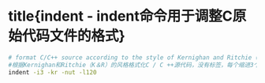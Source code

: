 # title{indent - indent命令用于调整C原始代码文件的格式}

```bash
# format C/C++ source according to the style of Kernighan and Ritchie (K&R), no tabs, 3 spaces per indent, wrap lines at 120 characters.
#根据Kernighan和Ritchie（K＆R）的风格格式化C / C ++源代码，没有标签，每个缩进3个空格，包裹120个字符的行。
indent -i3 -kr -nut -l120
```
